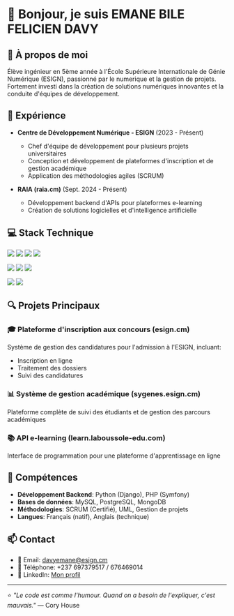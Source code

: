 # 👋 Bonjour, je suis EMANE BILE FELICIEN DAVY

## 💫 À propos de moi
Élève ingénieur en 5ème année à l'École Supérieure Internationale de Génie Numérique (ESIGN), passionné par le numerique et la gestion de projets. Fortement investi dans la création de solutions numériques innovantes et la conduite d'équipes de développement.

## 🚀 Expérience

- **Centre de Développement Numérique - ESIGN** (2023 - Présent)
  - Chef d'équipe de développement pour plusieurs projets universitaires
  - Conception et développement de plateformes d'inscription et de gestion académique
  - Application des méthodologies agiles (SCRUM)

- **RAIA (raia.cm)** (Sept. 2024 - Présent)
  - Développement backend d'APIs pour plateformes e-learning
  - Création de solutions logicielles et d'intelligence artificielle

## 💻 Stack Technique

<img src="https://img.shields.io/badge/Python-3776AB?style=for-the-badge&logo=python&logoColor=white" /> <img src="https://img.shields.io/badge/Django-092E20?style=for-the-badge&logo=django&logoColor=white" /> <img src="https://img.shields.io/badge/PHP-777BB4?style=for-the-badge&logo=php&logoColor=white" /> <img src="https://img.shields.io/badge/Symfony-000000?style=for-the-badge&logo=symfony&logoColor=white" />

<img src="https://img.shields.io/badge/MySQL-4479A1?style=for-the-badge&logo=mysql&logoColor=white" /> <img src="https://img.shields.io/badge/PostgreSQL-316192?style=for-the-badge&logo=postgresql&logoColor=white" /> <img src="https://img.shields.io/badge/MongoDB-4EA94B?style=for-the-badge&logo=mongodb&logoColor=white" />

<img src="https://img.shields.io/badge/Git-F05032?style=for-the-badge&logo=git&logoColor=white" /> <img src="https://img.shields.io/badge/GitHub-100000?style=for-the-badge&logo=github&logoColor=white" />

## 🔍 Projets Principaux

### 🎓 Plateforme d'inscription aux concours (esign.cm)
Système de gestion des candidatures pour l'admission à l'ESIGN, incluant:
- Inscription en ligne
- Traitement des dossiers
- Suivi des candidatures

### 📊 Système de gestion académique (sygenes.esign.cm)
Plateforme complète de suivi des étudiants et de gestion des parcours académiques

### 📚 API e-learning (learn.laboussole-edu.com)
Interface de programmation pour une plateforme d'apprentissage en ligne

## 🎯 Compétences

- **Développement Backend**: Python (Django), PHP (Symfony)
- **Bases de données**: MySQL, PostgreSQL, MongoDB
- **Méthodologies**: SCRUM (Certifié), UML, Gestion de projets
- **Langues**: Français (natif), Anglais (technique)

## 📫 Contact
- 📧 Email: davyemane@esign.cm
- 📱 Téléphone: +237 697379517 / 676469014
- 💼 LinkedIn: [Mon profil](https://www.linkedin.com/in/your-profile/)

---

⭐️ *"Le code est comme l'humour. Quand on a besoin de l'expliquer, c'est mauvais."* — Cory House
